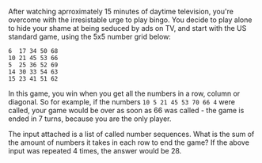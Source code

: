 After watching aprroximately 15 minutes of daytime television, you're overcome with the irresistable urge to play bingo. You decide to play alone to hide your shame at being seduced by ads on TV, and start with the US standard game, using the 5x5 number grid below:

```
6  17 34 50 68
10 21 45 53 66
5  25 36 52 69
14 30 33 54 63
15 23 41 51 62
```

In this game, you win when you get all the numbers in a row, column or diagonal. So for example, if the numbers `10 5 21 45 53 70 66 4` were called, your game would be over as soon as 66 was called - the game is ended in 7 turns, because you are the only player.

The input attached is a list of called number sequences. What is the sum of the amount of numbers it takes in each row to end the game? If the above input was repeated 4 times, the answer would be 28.
